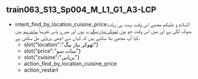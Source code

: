 ## train063_S13_Sp004_M_L1_G1_A3-LCP
* intent_find_by_location_cuisine_price:السلام و علیکم مجھے اس وقت بہت ہی زیادہ بھوک لگی ہے اور میں اس وقت جو ہوں [ٹھوکر نیاز بیگ](location) پہ ہوں اور میرے پاس تقریباً [سات سو](price) ہیں کیا آپ مجھے بتا سکتے ہیں کہ کہاں سے اچھی [بریانی](cuisine) مل سکتی ہے.
	- slot{"location":"ٹھوکر نیاز بیگ"}
	- slot{"price":"سات سو"}
	- slot{"cuisine":"بریانی"}
	- action_find_by_location_cuisine_price
	- action_restart